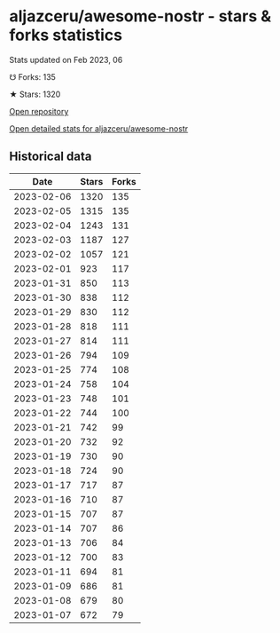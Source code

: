 # aljazceru/awesome-nostr - stars & forks statistics

Stats updated on Feb 2023, 06

☋ Forks: 135

★ Stars: 1320

[Open repository](https://github.com/aljazceru/awesome-nostr)

[Open detailed stats for aljazceru/awesome-nostr](https://reviewgithub.com/rep/aljazceru/awesome-nostr)

## Historical data
| Date | Stars | Forks |
|------|-------|-------|
| 2023-02-06 | 1320 | 135 | 
| 2023-02-05 | 1315 | 135 | 
| 2023-02-04 | 1243 | 131 | 
| 2023-02-03 | 1187 | 127 | 
| 2023-02-02 | 1057 | 121 | 
| 2023-02-01 | 923 | 117 | 
| 2023-01-31 | 850 | 113 | 
| 2023-01-30 | 838 | 112 | 
| 2023-01-29 | 830 | 112 | 
| 2023-01-28 | 818 | 111 | 
| 2023-01-27 | 814 | 111 | 
| 2023-01-26 | 794 | 109 | 
| 2023-01-25 | 774 | 108 | 
| 2023-01-24 | 758 | 104 | 
| 2023-01-23 | 748 | 101 | 
| 2023-01-22 | 744 | 100 | 
| 2023-01-21 | 742 | 99 | 
| 2023-01-20 | 732 | 92 | 
| 2023-01-19 | 730 | 90 | 
| 2023-01-18 | 724 | 90 | 
| 2023-01-17 | 717 | 87 | 
| 2023-01-16 | 710 | 87 | 
| 2023-01-15 | 707 | 87 | 
| 2023-01-14 | 707 | 86 | 
| 2023-01-13 | 706 | 84 | 
| 2023-01-12 | 700 | 83 | 
| 2023-01-11 | 694 | 81 | 
| 2023-01-09 | 686 | 81 | 
| 2023-01-08 | 679 | 80 | 
| 2023-01-07 | 672 | 79 | 

